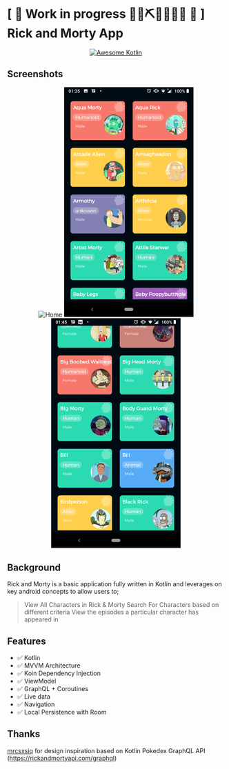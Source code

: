 # \[ 🚧 Work in progress 👷‍♀️⛏👷🔧️👷🔧 🚧 \] Rick and Morty App


<p align="center">
  <a href="https://github.com/KotlinBy/awesome-kotlin">
    <img src="https://kotlin.link/awesome-kotlin.svg" alt="Awesome Kotlin">
  </a>
</p>


## Screenshots

<p align="center">
  <img src="screenshots/home.png" width="270" alt="Home">
  <img src="screenshots/screenshot1.png" width="300" alt="Rick And Morty App">
  <img src="screenshots/screenshot2.png" width="300" alt="Rick And Morty App">
</p>

## Background

Rick and Morty is a basic application fully written in Kotlin and leverages on key android concepts to allow users to;

> View All Characters in Rick & Morty
> Search For Characters based on different criteria
> View the episodes a particular character has appeared in

## Features

- :white_check_mark: Kotlin
- :white_check_mark: MVVM Architecture
- :white_check_mark: Koin Dependency Injection
- :white_check_mark: ViewModel
- :white_check_mark: GraphQL + Coroutines
- :white_check_mark: Live data
- :white_check_mark: Navigation
- :white_check_mark: Local Persistence with Room

## Thanks
[mrcsxsiq](https://github.com/mrcsxsiq/Kotlin-Pokedex) for design inspiration based on Kotlin Pokedex
GraphQL API (https://rickandmortyapi.com/graphql)